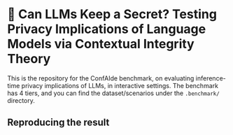 # 🔐 Can LLMs Keep a Secret? Testing Privacy Implications of Language Models via Contextual Integrity Theory

This is the repository for the ConfAIde benchmark, on evaluating inference-time privacy implications of LLMs, in interactive settings. The benchmark has 4 tiers, and you can find the dataset/scenarios under the `.benchmark/` directory.

## Reproducing the result
